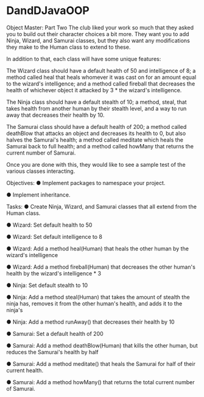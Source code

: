 # DandDJavaOOP
Object Master: Part Two
The club liked your work so much that they asked you to build out their character choices a bit more. They want you to add Ninja, Wizard, and Samurai classes, but they also want any modifications they make to the Human class to extend to these.

In addition to that, each class will have some unique features:

The Wizard class should have a default health of 50 and intelligence of 8; a method called heal that heals whomever it was cast on for an amount equal to the wizard's intelligence; and a method called fireball that decreases the health of whichever object it attacked by 3 * the wizard's intelligence.

The Ninja class should have a default stealth of 10; a method, steal, that takes health from another human by their stealth level, and a way to run away that decreases their health by 10.

The Samurai class should have a default health of 200; a method called deathBlow that attacks an object and decreases its health to 0, but also halves the Samurai's health; a method called meditate which heals the Samurai back to full health; and a method called howMany that returns the current number of Samurai.

Once you are done with this, they would like to see a sample test of the various classes interacting.

Objectives:
● Implement packages to namespace your project.

● Implement inheritance.

Tasks:
● Create Ninja, Wizard, and Samurai classes that all extend from the Human class.

● Wizard: Set default health to 50

● Wizard: Set default intelligence to 8

● Wizard: Add a method heal(Human) that heals the other human by the wizard's intelligence

● Wizard: Add a method fireball(Human) that decreases the other human's health by the wizard's intelligence * 3

● Ninja: Set default stealth to 10

● Ninja: Add a method steal(Human) that takes the amount of stealth the ninja has, removes it from the other human's health, and adds it to the ninja's

● Ninja: Add a method runAway() that decreases their health by 10

● Samurai: Set a default health of 200

● Samurai: Add a method deathBlow(Human) that kills the other human, but reduces the Samurai's health by half

● Samurai: Add a method meditate() that heals the Samurai for half of their current health.

● Samurai: Add a method howMany() that returns the total current number of Samurai.
